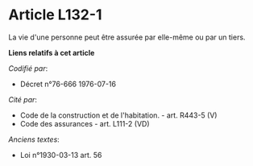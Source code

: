 # Article L132-1

La vie d'une personne peut être assurée par elle-même ou par un tiers.

**Liens relatifs à cet article**

_Codifié par_:

  - Décret n°76-666 1976-07-16

_Cité par_:

  - Code de la construction et de l'habitation. - art. R443-5 (V)
  - Code des assurances - art. L111-2 (VD)

_Anciens textes_:

  - Loi n°1930-03-13 art. 56
